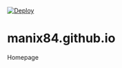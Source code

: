 [![Deploy](https://github.com/manix84/manix84.github.io/actions/workflows/pages.yml/badge.svg)](https://github.com/manix84/manix84.github.io/actions/workflows/pages.yml)

manix84.github.io
=================

Homepage
